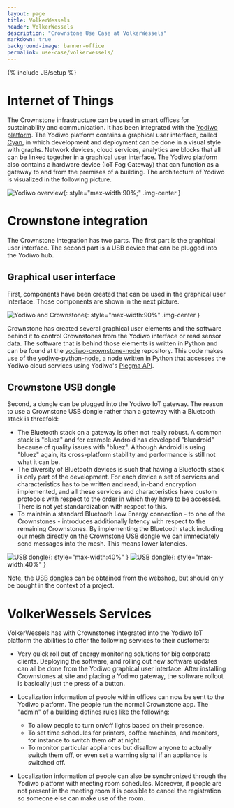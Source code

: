 ```yaml
---
layout: page
title: VolkerWessels
header: VolkerWessels
description: "Crownstone Use Case at VolkerWessels"
markdown: true
background-image: banner-office
permalink: use-case/volkerwessels/
---
```

{% include JB/setup %}

# Internet of Things

The Crownstone infrastructure can be used in smart offices for sustainability and communication. It has been integrated
with the [Yodiwo platform](https://www.yodiwo.com/). The Yodiwo platform contains a graphical user 
interface, called [Cyan](https://tcyan.yodiwo.com/login), in which development and deployment can be done in a 
visual style with graphs. Network devices, cloud services, analytics are blocks that all can be linked together in
a graphical user interface. The Yodiwo platform also contains a hardware device (IoT Fog Gateway) that can function 
as a gateway to and from the premises of a building. 
The architecture of Yodiwo is visualized in the following picture.

![Yodiwo overview]({{site.url}}/attachments/use-case/yodiwo-overview.png){: style="max-width:90%;" .img-center }


# Crownstone integration

The Crownstone integration has two parts. The first part is the graphical user interface. The second part is a 
USB device that can be plugged into the Yodiwo hub.

## Graphical user interface

First, components have been created that can be used in the 
graphical user interface. Those components are shown in the next picture.

![Yodiwo and Crownstone]({{site.url}}/attachments/use-case/yodiwo1.png){: style="max-width:90%" .img-center }

Crownstone has created several graphical user elements and the software behind it to control Crownstones from the
Yodiwo interface or read sensor data. The software that is behind those elements is written in Python and can be
found at the [yodiwo-crownstone-node](https://github.com/crownstone/yodiwo-crownstone-node) repository. This code
makes use of the [yodiwo-python-node](https://github.com/crownstone/yodiwo-python-node), a node written in Python 
that accesses the Yodiwo cloud services using Yodiwo's [Plegma API](https://docs.yodiwo.com/doc/apis/plegma/).

## Crownstone USB dongle

Second, a dongle can be plugged into the Yodiwo IoT gateway. The reason to use a Crownstone USB dongle rather than a 
gateway with a Bluetooth stack is threefold:

* The Bluetooth stack on a gateway is often not really robust. A common stack is "bluez" and for
example Android has developed "bluedroid" because of quality issues with "bluez". Although Android is using
"bluez" again, its cross-platform stability and performance is still not what it can be. 
* The diversity of Bluetooth devices is such that having a Bluetooth stack is only part of the development. For
each device a set of services and characteristics has to be written and read, in-band encryption implemented, and 
all these services and characteristics have custom protocols with respect to the order in which they have to be accessed.
There is not yet standardization with respect to this.
* To maintain a standard Bluetooth Low Energy connection - to one of the Crownstones - introduces additionally latency with respect to the
remaining Crownstones. By implementing the Bluetooth stack including our mesh directly on the Crownstone USB dongle
we can immediately send messages into the mesh. This means lower latencies.

![USB dongle]({{site.url}}/attachments/use-case/usb-dongle.png){: style="max-width:40%" }
![USB dongle]({{site.url}}/attachments/use-case/usb-dongle1.png){: style="max-width:40%" }

Note, the [USB dongles](https://shop.crownstone.rocks/products/crownstone-usb-dongle) can be obtained from the webshop, but
should only be bought in the context of a project.

# VolkerWessels Services

VolkerWessels has with Crownstones integrated into the Yodiwo IoT platform the abilities to offer the following
services to their customers:

* Very quick roll out of energy monitoring solutions for big corporate clients. Deploying the software, and rolling
out new software updates can all be done from the Yodiwo graphical user interface. After installing Crownstones at
site and placing a Yodiwo gateway, the software rollout is basically just the press of a button.

* Localization information of people within offices can now be sent to the Yodiwo platform. The people run the normal
Crownstone app. The "admin" of a building defines rules like the following:

  * To allow people to turn on/off lights based on their presence.
  * To set time schedules for printers, coffee machines, and monitors, for instance to switch them off at night.
  * To monitor particular appliances but disallow anyone to actually switch them off, or even set a warning signal if an 
appliance is switched off.

* Localization information of people can also be synchronized through the Yodiwo platform with meeting room schedules. Moreover, if people are not present in the meeting room it is possible to cancel the registration so someone else can make use of the room.

